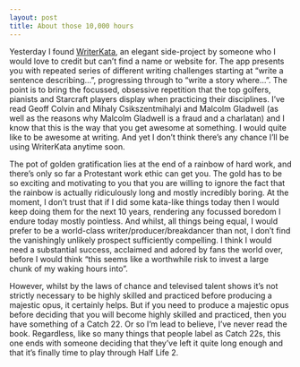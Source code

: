 ```yaml
---
layout: post
title: About those 10,000 hours
---
```

Yesterday I found <a href="http://writerkata.com/" target="_blank">WriterKata</a>, an elegant side-project by someone who I would love to credit but can’t find a name or website for. The app presents you with repeated series of different writing challenges starting at “write a sentence describing…”, progressing through to “write a story where…”. The point is to bring the focussed, obsessive repetition that the top golfers, pianists and Starcraft players display when practicing their disciplines. I’ve read Geoff Colvin and Mihaly Csikszentmihalyi and Malcolm Gladwell (as well as the reasons why Malcolm Gladwell is a fraud and a charlatan) and I know that this is the way that you get awesome at something. I would quite like to be awesome at writing. And yet I don’t think there’s any chance I’ll be using WriterKata anytime soon.

The pot of golden gratification lies at the end of a rainbow of hard work, and there’s only so far a Protestant work ethic can get you. The gold has to be so exciting and motivating to you that you are willing to ignore the fact that the rainbow is actually ridiculously long and mostly incredibly boring. At the moment, I don’t trust that if I did some kata-like things today then I would keep doing them for the next 10 years, rendering any focussed boredom I endure today mostly pointless. And whilst, all things being equal, I would prefer to be a world-class writer/producer/breakdancer than not, I don’t find the vanishingly unlikely prospect sufficiently compelling. I think I would need a substantial success, acclaimed and adored by fans the world over, before I would think “this seems like a worthwhile risk to invest a large chunk of my waking hours into”.

However, whilst by the laws of chance and televised talent shows it’s not strictly necessary to be highly skilled and practiced before producing a majestic opus, it certainly helps. But if you need to produce a majestic opus before deciding that you will become highly skilled and practiced, then you have something of a Catch 22. Or so I’m lead to believe, I’ve never read the book. Regardless, like so many things that people label as Catch 22s, this one ends with someone deciding that they’ve left it quite long enough and that it’s finally time to play through Half Life 2.
